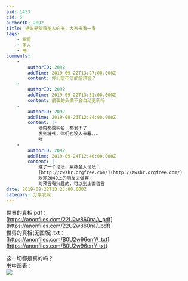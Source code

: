 ```yaml
---
aid: 1433
cid: 5
authorID: 2092
title: 据说是紫薇圣人的书，大家来看一看
tags:
    - 紫薇
    - 圣人
    - 书
comments:
    -
        authorID: 2092
        addTime: 2019-09-22T13:27:00.000Z
        content: 你们信不信那些预言？
    -
        authorID: 2092
        addTime: 2019-09-22T13:31:00.000Z
        content: 前面的头像不会自动更新吗
    -
        authorID: 2092
        addTime: 2019-09-23T12:24:00.000Z
        content: |-
            墙内都要实名，都发不了  
            发到墙外，你们也没人来看。。。  
            唉
    -
        authorID: 2092
        addTime: 2019-09-24T12:40:00.000Z
        content: |-
            建了一个论坛，紫薇圣人论坛：  
            [http://zwshr.orgfree.com/](http://zwshr.orgfree.com/)  
            欢迎2049上的朋友去做客！  
            对预言有兴趣的，可以到上面留言
date: 2019-09-22T13:25:00.000Z
category: 分享发现
---
```


世界的真相.pdf：  
[https://anonfiles.com/22U2w860na/\_pdf](https://anonfiles.com/22U2w860na/_pdf)  
世界的真相(无图版).txt：  
[https://anonfiles.com/B0U2w96enf/\_txt](https://anonfiles.com/B0U2w96enf/_txt)

这一切都是真的吗？  
书中图表：  
![](https://i.imgur.com/LM9s1Ei.jpg)
